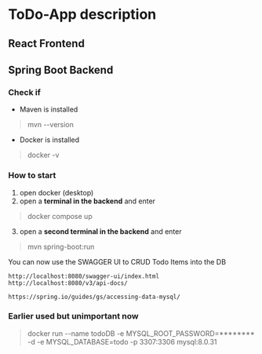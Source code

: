 # ToDo-App description
## React Frontend


## Spring Boot Backend
### Check if
- Maven is installed
> mvn --version
- Docker is installed
> docker -v

### How to start
1. open docker (desktop)
2. open a **terminal in the backend** and enter 
> docker compose up
3. open a **second terminal in the backend** and enter
> mvn spring-boot:run

You can now use the SWAGGER UI to CRUD Todo Items into the DB
		
    http://localhost:8080/swagger-ui/index.html
	http://localhost:8080/v3/api-docs/

	https://spring.io/guides/gs/accessing-data-mysql/

### Earlier used but unimportant now
> docker run --name todoDB -e MYSQL_ROOT_PASSWORD=******** -d -e MYSQL_DATABASE=todo -p 3307:3306 mysql:8.0.31